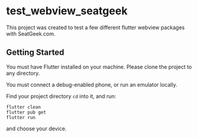 # test_webview_seatgeek

This project was created to test a few different flutter webview packages with SeatGeek.com.

## Getting Started

You must have Flutter installed on your machine.
Please clone the project to any directory. 

You must connect a debug-enabled phone, or run an emulator locally.

Find your project directory `cd` into it, and run:
```
flutter clean
flutter pub get
flutter run
```
and choose your device.
